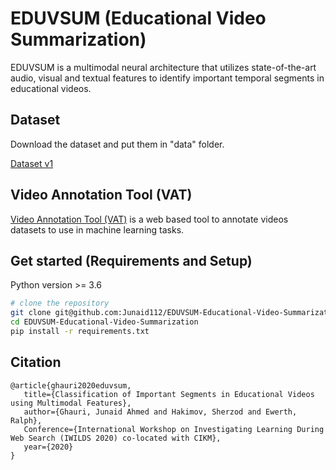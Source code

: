 # EDUVSUM (Educational Video Summarization)
EDUVSUM is a multimodal neural architecture that utilizes state-of-the-art audio, visual and textual features to identify important temporal segments in educational videos.


## Dataset
Download the dataset and put them in "data" folder.

[Dataset v1](https://zenodo.org/record/4002959#.X0bsiBmxXmF)


## Video Annotation Tool (VAT)
[Video Annotation Tool (VAT)](https://github.com/Junaid112/VideoAnnotationTool) is a web based tool to annotate videos datasets to use in machine learning tasks.

## Get started (Requirements and Setup)
Python version >= 3.6

``` bash
# clone the repository
git clone git@github.com:Junaid112/EDUVSUM-Educational-Video-Summarization.git
cd EDUVSUM-Educational-Video-Summarization
pip install -r requirements.txt
```

## Citation
```
@article{ghauri2020eduvsum, 
   title={Classification of Important Segments in Educational Videos using Multimodal Features},
   author={Ghauri, Junaid Ahmed and Hakimov, Sherzod and Ewerth, Ralph}, 
   Conference={International Workshop on Investigating Learning During Web Search (IWILDS 2020) co-located with CIKM}, 
   year={2020} 
}
```
